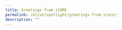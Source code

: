 ```yaml
---
title: Greetings from iCARE
permalink: /olive/spotlight/greetings-from-icare/
description: ""
---
```


